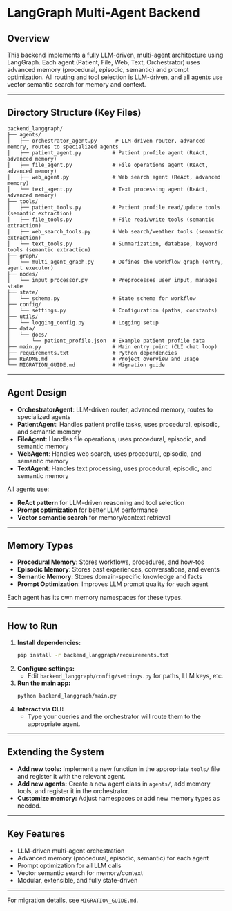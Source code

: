 # LangGraph Multi-Agent Backend

## Overview

This backend implements a fully LLM-driven, multi-agent architecture using LangGraph. Each agent (Patient, File, Web, Text, Orchestrator) uses advanced memory (procedural, episodic, semantic) and prompt optimization. All routing and tool selection is LLM-driven, and all agents use vector semantic search for memory and context.

---

## Directory Structure (Key Files)

```
backend_langgraph/
├── agents/
│   ├── orchestrator_agent.py      # LLM-driven router, advanced memory, routes to specialized agents
│   ├── patient_agent.py          # Patient profile agent (ReAct, advanced memory)
│   ├── file_agent.py             # File operations agent (ReAct, advanced memory)
│   ├── web_agent.py              # Web search agent (ReAct, advanced memory)
│   └── text_agent.py             # Text processing agent (ReAct, advanced memory)
├── tools/
│   ├── patient_tools.py          # Patient profile read/update tools (semantic extraction)
│   ├── file_tools.py             # File read/write tools (semantic extraction)
│   ├── web_search_tools.py       # Web search/weather tools (semantic extraction)
│   └── text_tools.py             # Summarization, database, keyword tools (semantic extraction)
├── graph/
│   └── multi_agent_graph.py      # Defines the workflow graph (entry, agent executor)
├── nodes/
│   └── input_processor.py        # Preprocesses user input, manages state
├── state/
│   └── schema.py                 # State schema for workflow
├── config/
│   └── settings.py               # Configuration (paths, constants)
├── utils/
│   └── logging_config.py         # Logging setup
├── data/
│   └── docs/
│       └── patient_profile.json  # Example patient profile data
├── main.py                       # Main entry point (CLI chat loop)
├── requirements.txt              # Python dependencies
├── README.md                     # Project overview and usage
└── MIGRATION_GUIDE.md            # Migration guide
```

---

## Agent Design

- **OrchestratorAgent**: LLM-driven router, advanced memory, routes to specialized agents
- **PatientAgent**: Handles patient profile tasks, uses procedural, episodic, and semantic memory
- **FileAgent**: Handles file operations, uses procedural, episodic, and semantic memory
- **WebAgent**: Handles web search, uses procedural, episodic, and semantic memory
- **TextAgent**: Handles text processing, uses procedural, episodic, and semantic memory

All agents use:
- **ReAct pattern** for LLM-driven reasoning and tool selection
- **Prompt optimization** for better LLM performance
- **Vector semantic search** for memory/context retrieval

---

## Memory Types

- **Procedural Memory**: Stores workflows, procedures, and how-tos
- **Episodic Memory**: Stores past experiences, conversations, and events
- **Semantic Memory**: Stores domain-specific knowledge and facts
- **Prompt Optimization**: Improves LLM prompt quality for each agent

Each agent has its own memory namespaces for these types.

---

## How to Run

1. **Install dependencies:**
   ```bash
   pip install -r backend_langgraph/requirements.txt
   ```
2. **Configure settings:**
   - Edit `backend_langgraph/config/settings.py` for paths, LLM keys, etc.
3. **Run the main app:**
   ```bash
   python backend_langgraph/main.py
   ```
4. **Interact via CLI:**
   - Type your queries and the orchestrator will route them to the appropriate agent.

---

## Extending the System

- **Add new tools:** Implement a new function in the appropriate `tools/` file and register it with the relevant agent.
- **Add new agents:** Create a new agent class in `agents/`, add memory tools, and register it in the orchestrator.
- **Customize memory:** Adjust namespaces or add new memory types as needed.

---

## Key Features

- LLM-driven multi-agent orchestration
- Advanced memory (procedural, episodic, semantic) for each agent
- Prompt optimization for all LLM calls
- Vector semantic search for memory/context
- Modular, extensible, and fully state-driven

---

For migration details, see `MIGRATION_GUIDE.md`. 
